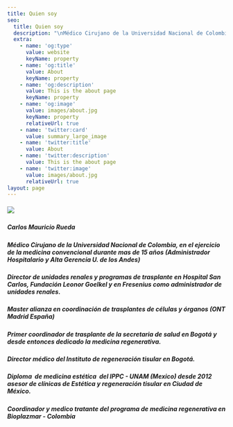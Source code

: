 ```yaml
---
title: Quien soy
seo:
  title: Quien soy
  description: "\nMédico Cirujano de la Universidad Nacional de Colombia, en el ejercicio de la medicina convencional durante mas de 15 años (Administrador Hospitalario y Alta Gerencia U. de los Andes)\nDirector de unidades renales y programas de trasplante en Hospital San Carlos, Fundación Leonor Goelkel y en Fresenius como administrador de unidades renales.\nMaster alianza en coordinación de trasplantes de células y órganos (ONT Madrid España)\nPrimer coordinador de trasplante de la secretaria de salud en Bogotá y desde entonces dedicado la medicina regenerativa.\nDirector médico del Instituto de regeneración tisular en Bogotá.\nDiploma\_ de medicina estética\_ del IPPC - UNAM (Mexico) desde 2012  asesor de clínicas de Estética y regeneración tisular en Ciudad de México.\n\n\nCoordinador y medico tratante del programa de medicina regenerativa en Bioplazmar - Colombia\n"
  extra:
    - name: 'og:type'
      value: website
      keyName: property
    - name: 'og:title'
      value: About
      keyName: property
    - name: 'og:description'
      value: This is the about page
      keyName: property
    - name: 'og:image'
      value: images/about.jpg
      keyName: property
      relativeUrl: true
    - name: 'twitter:card'
      value: summary_large_image
    - name: 'twitter:title'
      value: About
    - name: 'twitter:description'
      value: This is the about page
    - name: 'twitter:image'
      value: images/about.jpg
      relativeUrl: true
layout: page
---
```

##### ![](/images/foto.jpg)

##### Carlos Mauricio Rueda 

##### &#xA;Médico Cirujano de la Universidad Nacional de Colombia, en el ejercicio de la medicina convencional durante mas de 15 años (Administrador Hospitalario y Alta Gerencia U. de los Andes)

##### Director de unidades renales y programas de trasplante en Hospital San Carlos, Fundación Leonor Goelkel y en Fresenius como administrador de unidades renales.

##### Master alianza en coordinación de trasplantes de células y órganos (ONT Madrid España)

##### Primer coordinador de trasplante de la secretaria de salud en Bogotá y desde entonces dedicado la medicina regenerativa.

##### Director médico del Instituto de regeneración tisular en Bogotá.

##### Diploma  de medicina estética  del IPPC - UNAM (Mexico) desde 2012  asesor de clínicas de Estética y regeneración tisular en Ciudad de México.&#xA;

##### Coordinador y medico tratante del programa de medicina regenerativa en Bioplazmar - Colombia
